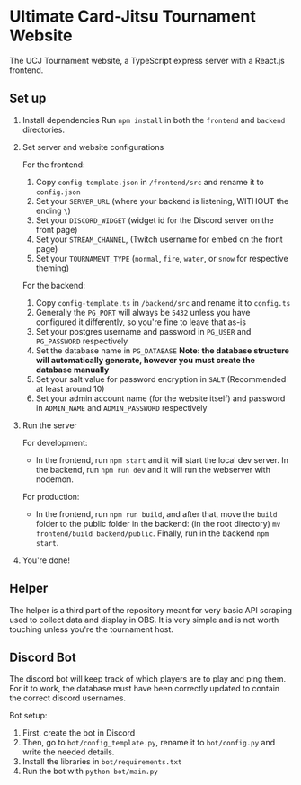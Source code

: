 # Ultimate Card-Jitsu Tournament Website
The UCJ Tournament website, a TypeScript express server with a React.js frontend.

## Set up

1. Install dependencies
Run `npm install` in both the `frontend` and `backend` directories.

2. Set server and website configurations

    For the frontend:
    1. Copy `config-template.json` in `/frontend/src` and rename it to `config.json`
    2. Set your `SERVER_URL` (where your backend is listening, WITHOUT the ending `\`)
    3. Set your `DISCORD_WIDGET` (widget id for the Discord server on the front page)
    4. Set your `STREAM_CHANNEL`, (Twitch username for embed on the front page)
    5. Set your `TOURNAMENT_TYPE` (`normal`, `fire`, `water`, or `snow` for respective theming)

    For the backend:
    1. Copy `config-template.ts` in `/backend/src` and rename it to `config.ts`
    2. Generally the `PG_PORT` will always be `5432` unless you have configured it differently, so you're fine to leave that as-is
    3. Set your postgres username and password in `PG_USER` and `PG_PASSWORD` respectively
    4. Set the database name in `PG_DATABASE`
    **Note: the database structure will automatically generate, however you must create the database manually**
    5. Set your salt value for password encryption in `SALT` (Recommended at least around 10)
    6. Set your admin account name (for the website itself) and password in `ADMIN_NAME` and `ADMIN_PASSWORD` respectively

3. Run the server

    For development:
    * In the frontend, run `npm start` and it will start the local dev server. In the backend, run `npm run dev` and it will run the webserver with nodemon.

    For production:
    * In the frontend, run `npm run build`, and after that, move the `build` folder to the public folder in the backend: (in the root directory) `mv frontend/build backend/public`. Finally, run in the backend `npm start`.

4. You're done!

## Helper

The helper is a third part of the repository meant for very basic API scraping used to collect data and display in OBS. It is very simple and is not worth touching unless you're the tournament host.

## Discord Bot

The discord bot will keep track of which players are to play and ping them. For it to work, the database must have been correctly updated to contain the correct discord usernames.

Bot setup:

1. First, create the bot in Discord
2. Then, go to `bot/config_template.py`, rename it to `bot/config.py` and write the needed details.
3. Install the libraries in `bot/requirements.txt`
4. Run the bot with `python bot/main.py`